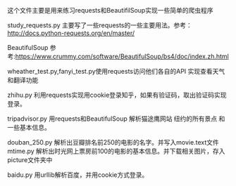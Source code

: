 这个文件主要是用来练习requests和BeautifilSoup实现一些简单的爬虫程序


study_requests.py 主要写了一些requests的一些主要用法。参考：http://docs.python-requests.org/en/master/


BeautifulSoup 参考:https://www.crummy.com/software/BeautifulSoup/bs4/doc/index.zh.html


wheather_test.py,fanyi_test.py使用requests访问他们各自的API 实现查看天气和翻译功能

zhihu.py 利用requests实现用cookie登录知乎，如果有验证码，取出验证码实现登录。

tripadvisor.py 用requests和BeautifulSoup 解析猫途鹰网站 纽约的所有景点 和 一些基本信息。

douban_250.py 解析出豆瓣排名前250的电影的名字。并写入movie.text文件
mtime.py 解析出时光网上票房前100的电影的基本信息。并下载相关图片，存入 picture文件夹中

baidu.py 用urllib解析百度，并用cookie方式登录。
